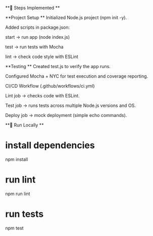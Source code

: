 **🚀 Steps Implemented
**

**Project Setup
**
Initialized Node.js project (npm init -y).

Added scripts in package.json:

start → run app (node index.js)

test → run tests with Mocha

lint → check code style with ESLint



**Testing
**
Created test.js to verify the app runs.

Configured Mocha + NYC for test execution and coverage reporting.

CI/CD Workflow (.github/workflows/ci.yml)

Lint job → checks code with ESLint.

Test job → runs tests across multiple Node.js versions and OS.

Deploy job → mock deployment (simple echo commands).



**📂 Run Locally
**

# install dependencies

npm install

# run lint

npm run lint

# run tests

npm test
